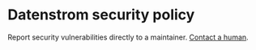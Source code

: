 # Datenstrom security policy

Report security vulnerabilities directly to a maintainer. [Contact a human](https://datenstrom.se/contact/).
